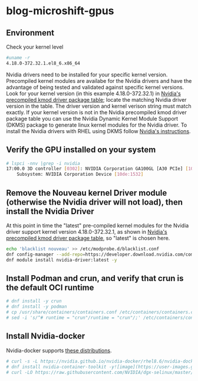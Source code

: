 # blog-microshift-gpus
## Environment 
Check your kernel level 
```bash
#uname -r 
4.18.0-372.32.1.el8_6.x86_64 
```
Nvidia drivers need to be installed for your specific kernel version. 
Precompiled kernel modules are availabe for the Nvidia drivers and have the advantage of being tested and validated against specific kernel versions. 
Look for your kernel version (in this example 4.18.0-372.32.1) in [Nvidia's precompiled kmod driver package table](https://developer.download.nvidia.com/compute/cuda/repos/rhel8/x86_64/precompiled/); locate the matching Nvidia driver version in the table.
The driver version and kernel verison string must match exactly.  If your kernel version is not in the Nvidia precompiled kmod driver package table you can use the Nvidia Dynamic Kernel Module Support (DKMS) package to generate linux kernel modules for the Nvidia driver. To install the Nvidia drivers with RHEL using DKMS follow [Nvidia's instructions](https://docs.nvidia.com/datacenter/tesla/tesla-installation-notes/index.html). 



## Verify the GPU installed on your system
```bash
# lspci -nnv |grep -i nvidia
17:00.0 3D controller [0302]: NVIDIA Corporation GA100GL [A30 PCIe] [10de:20b7] (rev a1)
	Subsystem: NVIDIA Corporation Device [10de:1532]
```

## Remove the Nouveau kernel Driver module (otherwise the Nvidia driver will not load), then install the Nvidia Driver
At this point in time the "latest" pre-compiled kernel modules for the Nvidia driver support kernel version 4.18.0-372.32.1, as shown in [Nvidia's precompiled kmod driver package table](https://developer.download.nvidia.com/compute/cuda/repos/rhel8/x86_64/precompiled/), so "latest" is chosen here.  
```bash
echo 'blacklist nouveau' >> /etc/modprobe.d/blacklist.conf
dnf config-manager --add-repo=https://developer.download.nvidia.com/compute/cuda/repos/rhel8/x86_64/cuda-rhel8.repo
dnf module install nvidia-driver:latest -y
```

## Install Podman and crun, and verify that crun is the default OCI runtime
```bash
# dnf install -y crun
# dnf install -y podman
# cp /usr/share/containers/containers.conf /etc/containers/containers.conf
# sed -i 's/^# runtime = "crun"/runtime = "crun"/;' /etc/containers/containers.conf
```

## Install Nvidia-docker
Nvidia-docker supports [these distributions](https://nvidia.github.io/nvidia-docker/). 
```bash
# curl -s -L https://nvidia.github.io/nvidia-docker/rhel8.6/nvidia-docker.repo | tee /etc/yum.repos.d/nvidia-docker.repo
# dnf install nvidia-container-toolkit -y![image](https://user-images.githubusercontent.com/3208719/207197182-7067db89-acfd-4dcc-afc0-ee3b29113daa.png)
# curl -LO https://raw.githubusercontent.com/NVIDIA/dgx-selinux/master/bin/RHEL8/nvidia-container.pp
```
